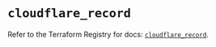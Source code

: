 # `cloudflare_record`

Refer to the Terraform Registry for docs: [`cloudflare_record`](https://registry.terraform.io/providers/cloudflare/cloudflare/4.3.0/docs/resources/record).
